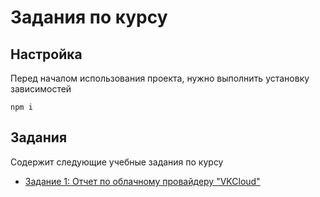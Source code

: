 # Задания по курсу

## Настройка
Перед началом использования проекта, нужно выполнить установку зависимостей

```shell
npm i
```

## Задания

Содержит следующие учебные задания по курсу

- [Задание 1: Отчет по облачному провайдеру "VKCloud"](./vendor-report/README.md)